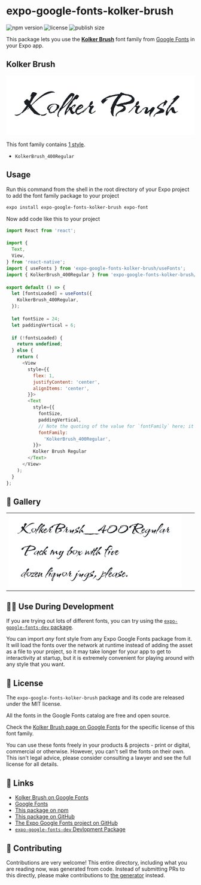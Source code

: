 # expo-google-fonts-kolker-brush

![npm version](https://flat.badgen.net/npm/v/expo-google-fonts-kolker-brush)
![license](https://flat.badgen.net/github/license/expo/google-fonts)
![publish size](https://flat.badgen.net/packagephobia/install/expo-google-fonts-kolker-brush)

This package lets you use the [**Kolker Brush**](https://fonts.google.com/specimen/Kolker+Brush) font family from [Google Fonts](https://fonts.google.com/) in your Expo app.

## Kolker Brush

![Kolker Brush](./font-family.png)

This font family contains [1 style](#-gallery).

- `KolkerBrush_400Regular`

## Usage

Run this command from the shell in the root directory of your Expo project to add the font family package to your project
```sh
expo install expo-google-fonts-kolker-brush expo-font
```

Now add code like this to your project
```js
import React from 'react';

import {
  Text,
  View,
} from 'react-native';
import { useFonts } from 'expo-google-fonts-kolker-brush/useFonts';
import { KolkerBrush_400Regular } from 'expo-google-fonts-kolker-brush/400Regular';

export default () => {
  let [fontsLoaded] = useFonts({
    KolkerBrush_400Regular,
  });

  let fontSize = 24;
  let paddingVertical = 6;

  if (!fontsLoaded) {
    return undefined;
  } else {
    return (
      <View
        style={{
          flex: 1,
          justifyContent: 'center',
          alignItems: 'center',
        }}>
        <Text
          style={{
            fontSize,
            paddingVertical,
            // Note the quoting of the value for `fontFamily` here; it expects a string!
            fontFamily:
              'KolkerBrush_400Regular',
          }}>
          Kolker Brush Regular
        </Text>
      </View>
    );
  }
};

```

## 🔡 Gallery


||||
|-|-|-|
|![KolkerBrush_400Regular](.//400Regular/KolkerBrush_400Regular.ttf.png)||||


## 👩‍💻 Use During Development

If you are trying out lots of different fonts, you can try using the [`expo-google-fonts-dev` package](https://github.com/freeboub/google-fonts/tree/master/font-packages/dev#readme).

You can import *any* font style from any Expo Google Fonts package from it. It will load the fonts
over the network at runtime instead of adding the asset as a file to your project, so it may take longer
for your app to get to interactivity at startup, but it is extremely convenient
for playing around with any style that you want.

## 📖 License

The `expo-google-fonts-kolker-brush` package and its code are released under the MIT license.

All the fonts in the Google Fonts catalog are free and open source.

Check the [Kolker Brush page on Google Fonts](https://fonts.google.com/specimen/Kolker+Brush) for the specific license of this font family.

You can use these fonts freely in your products & projects - print or digital, commercial or otherwise. However, you can't sell the fonts on their own. This isn't legal advice, please consider consulting a lawyer and see the full license for all details.

## 🔗 Links

- [Kolker Brush on Google Fonts](https://fonts.google.com/specimen/Kolker+Brush)
- [Google Fonts](https://fonts.google.com/)
- [This package on npm](https://www.npmjs.com/package/expo-google-fonts-kolker-brush)
- [This package on GitHub](https://github.com/freeboub/google-fonts/tree/master/font-packages/kolker-brush)
- [The Expo Google Fonts project on GitHub](https://github.com/freeboub/google-fonts)
- [`expo-google-fonts-dev` Devlopment Package](https://github.com/freeboub/google-fonts/tree/master/font-packages/dev)

## 🤝 Contributing

Contributions are very welcome! This entire directory, including what you are reading now, was generated from code. Instead of submitting PRs to this directly, please make contributions to [the generator](https://github.com/freeboub/google-fonts/tree/master/packages/generator) instead.
